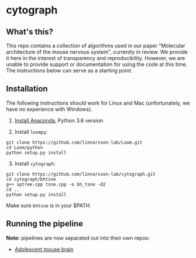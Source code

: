 
# cytograph

## What's this?

This repo contains a collection of algorithms used in our paper "Molecular architecture of the mouse nervous system", currently in review. We provide it here in the interest of transparency and reproducibility. However, we are unable to provide support or documentation for using the code at this time. The instructions below can serve as a starting point.

## Installation

The following instructions should work for Linux and Mac (unfortunately, we have no 
experience with Windows).

1. [Install Anaconda](https://www.continuum.io/downloads), Python 3.6 version

2. Install `loompy`:

```
git clone https://github.com/linnarsson-lab/Loom.git
cd Loom/python
python setup.py install
```

3. Install `cytograph`:

```
git clone https://github.com/linnarsson-lab/cytograph.git
cd cytograph/bhtsne
g++ sptree.cpp tsne.cpp -o bh_tsne -O2
cd ..
python setup.py install
```

Make sure `bhtsne` is in your $PATH

## Running the pipeline

**Note:** pipelines are now separated out into their own repos:

* [Adolescent mouse brain](https://github.com/linnarsson-lab/adolescent-mouse)

